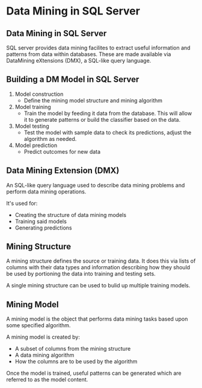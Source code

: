 # Data Mining in SQL Server

## Data Mining in SQL Server
SQL server provides data mining facilites to extract useful information and patterns
from data within databases. These are made available via DataMining eXtensions (DMX),
a SQL-like query language.

## Building a DM Model in SQL Server
1. Model construction
    - Define the mining model structure and mining algorithm
2. Model training
    - Train the model by feeding it data from the database. This will allow it
    to generate patterns or build the classifier based on the data.
3. Model testing
    - Test the model with sample data to check its predictions, adjust the algorithm as needed.
4. Model prediction
    - Predict outcomes for new data

## Data Mining Extension (DMX)
An SQL-like query language used to describe data mining problems and perform 
data mining operations.

It's used for:
- Creating the structure of data mining models
- Training said models
- Generating predictions

## Mining Structure
A mining structure defines the source or training data. It does this via lists
of columns with their data types and information describing how they should be
used by portioning the data into training and testing sets.

A single mining structure can be used to bulid up multiple training models.

## Mining Model
A mining model is the object that performs data mining tasks based upon some
specified algorithm.

A mining model is created by:
- A subset of columns from the mining structure
- A data mining algorithm
- How the columns are to be used by the algorithm

Once the model is trained, useful patterns can be generated which are referred 
to as the model content.
